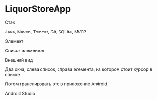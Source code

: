 # LiquorStoreApp

Стэк

Java,
Maven,
Tomcat,
Git,
SQLite,
MVC?

Элемент



Список элементов






Внешний вид

Два окна, слева список, справа элемента, на котором стоит курсор в списке


Потом транслировать это в приложение Android

Android Studio

